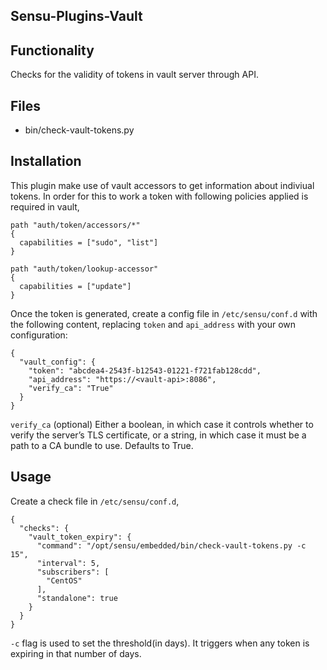 ## Sensu-Plugins-Vault

## Functionality

Checks for the validity of tokens in vault server through API.

## Files
  * bin/check-vault-tokens.py

## Installation

This plugin make use of vault accessors to get information about indiviual tokens.
In order for this to work a token with following policies applied is required in vault, 

```
path "auth/token/accessors/*"
{
  capabilities = ["sudo", "list"]
}

path "auth/token/lookup-accessor"
{
  capabilities = ["update"]
}
```

Once the token is generated, create a config file in `/etc/sensu/conf.d` with the following content, replacing `token` and `api_address` with your own configuration:

```{
{
  "vault_config": {
    "token": "abcdea4-2543f-b12543-01221-f721fab128cdd",
    "api_address": "https://<vault-api>:8086",
    "verify_ca": "True"
  }
} 
```

`verify_ca` (optional) Either a boolean, in which case it controls whether to verify the server’s TLS certificate, or a string, in which case it must be a path to a CA bundle to use. Defaults to True.


## Usage

Create a check file in `/etc/sensu/conf.d`,

```
{
  "checks": {
    "vault_token_expiry": {
      "command": "/opt/sensu/embedded/bin/check-vault-tokens.py -c 15",
      "interval": 5,
      "subscribers": [
        "CentOS"
      ],
      "standalone": true
    }
  }
}
```

`-c` flag is used to set the threshold(in days). It triggers when any token is expiring in that number of days.
